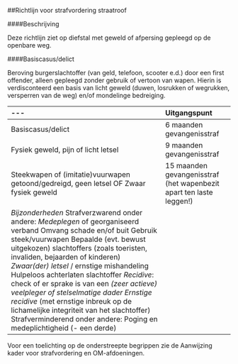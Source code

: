 <meta http-equiv='Content-Type' content='text/html; charset=utf-8' />

##Richtlijn voor strafvordering straatroof

####Beschrijving

Deze richtlijn ziet op diefstal met geweld of afpersing gepleegd op de openbare weg.    

####Basiscasus/delict

Beroving burgerslachtoffer (van geld, telefoon, scooter e.d.) door een first offender, alleen gepleegd zonder gebruik of vertoon van wapen. Hierin is verdisconteerd een basis van licht geweld (duwen, losrukken of wegrukken, versperren van de weg) en/of mondelinge bedreiging.  

|--- | Uitgangspunt  |
|:---|:---|
| Basiscasus/delict  | 6 maanden gevangenisstraf  |
| Fysiek geweld, pijn of licht letsel  | 9 maanden gevangenisstraf  |
| Steekwapen of (imitatie)vuurwapen getoond/gedreigd, geen letsel  OF  Zwaar fysiek geweld  | 15 maanden gevangenisstraf  (het wapenbezit apart ten laste leggen!)  |
|  *Bijzonderheden*   Strafverzwarend onder andere:   *Medeplegen* of georganiseerd verband  Omvang schade en/of buit  Gebruik steek/vuurwapen  Bepaalde (evt. bewust uitgekozen) slachtoffers (zoals toeristen, invaliden, bejaarden of kinderen)   *Zwaar(der) letsel* / ernstige mishandeling  Hulpeloos achterlaten slachtoffer   *Recidive*: check of er sprake is van een *(zeer actieve) veelpleger of stelselmatige dader*    *Ernstige recidive* (met ernstige inbreuk op de lichamelijke integriteit van het slachtoffer)  Strafverminderend onder andere:  Poging en medeplichtigheid (- een derde)  |

Voor een toelichting op de onderstreepte begrippen zie de Aanwijzing kader voor strafvordering en OM-afdoeningen.     
